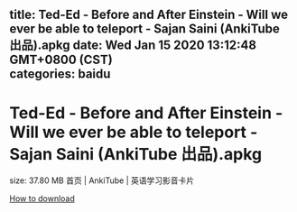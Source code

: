 
title: Ted-Ed - Before and After Einstein - Will we ever be able to teleport  - Sajan Saini (AnkiTube 出品).apkg
date: Wed Jan 15 2020 13:12:48 GMT+0800 (CST)    
categories: baidu
---

# Ted-Ed - Before and After Einstein - Will we ever be able to teleport  - Sajan Saini (AnkiTube 出品).apkg
size: 37.80 MB
 首页 | AnkiTube | 英语学习影音卡片
 

[How to download](https://bpcam.bemobtrk.com/go/2ceec3aa-1ca2-46d6-b9ff-aaa5c184517c?jno=558)